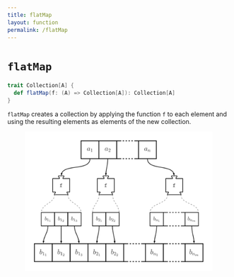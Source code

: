 ```yaml
---
title: flatMap
layout: function
permalink: /flatMap
---
```


# `flatMap`

~~~ scala
trait Collection[A] {
  def flatMap(f: (A) => Collection[A]): Collection[A]
}
~~~

`flatMap` creates a collection by applying the function `f` to each element and using the resulting elements as elements of the new collection.

<figure class="diagram">
  <img src="images/flatMap.svg" alt="flatMap function">
  <!-- <figcaption class="diagram-desc"></figcaption> -->
</figure>
